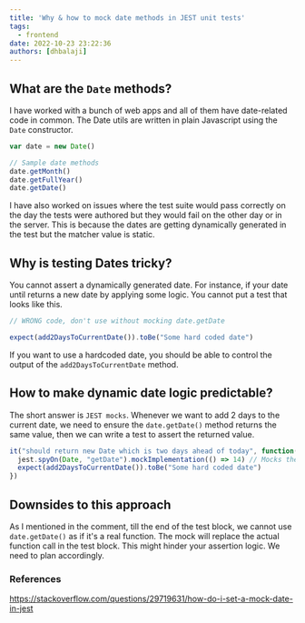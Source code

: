 ```yaml
---
title: 'Why & how to mock date methods in JEST unit tests'
tags:
  - frontend
date: 2022-10-23 23:22:36
authors: [dhbalaji]
---
```


## What are the `Date` methods?

I have worked with a bunch of web apps and all of them have date-related code in common. The Date utils are written in plain Javascript using the `Date` constructor. 

```js
var date = new Date()

// Sample date methods
date.getMonth()
date.getFullYear()
date.getDate()
```

I have also worked on issues where the test suite would pass correctly on the day the tests were authored but they would fail on the other day or in the server. This is because the dates are getting dynamically generated in the test but the matcher value is static.

## Why is testing Dates tricky?

You cannot assert a dynamically generated date. For instance, if your date until returns a new date by applying some logic. You cannot put a test that looks like this.

```js
// WRONG code, don't use without mocking date.getDate

expect(add2DaysToCurrentDate()).toBe("Some hard coded date")
```

If you want to use a hardcoded date, you should be able to control the output of the `add2DaysToCurrentDate` method.

## How to make dynamic date logic predictable?

The short answer is `JEST mocks`. Whenever we want to add 2 days to the current date, we need to ensure the `date.getDate()` method returns the same value, then we can write a test to assert the returned value.

```js
it("should return new Date which is two days ahead of today", function() {
  jest.spyOn(Date, "getDate").mockImplementation(() => 14) // Mocks the getDate method until this test block
  expect(add2DaysToCurrentDate()).toBe("Some hard coded date")
})
```

## Downsides to this approach

As I mentioned in the comment, till the end of the test block, we cannot use `date.getDate()` as if it's a real function. The mock will replace the actual function call in the test block. This might hinder your assertion logic. We need to plan accordingly.


### References

https://stackoverflow.com/questions/29719631/how-do-i-set-a-mock-date-in-jest
